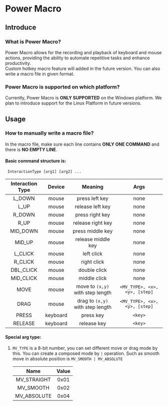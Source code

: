 Power Macro
==========
## Introduce
### What is Power Macro?

Power Macro allows for the recording and playback of keyboard and mouse actions, providing the ability to automate repetitive tasks and enhance productivity.  
Custom hotkey macro feature will added in the future version. You can also write a macro file in given format.

### Power Macro is supported on which platform?

Currently, Power Macro is **ONLY SUPPORTED** on the Windows platform. We plan to introduce support for the Linux Platform in future versions.

## Usage
### How to manually write a macro file?

In the macro file, make sure each line contains **ONLY ONE COMMAND** and there is **NO EMPTY LINE**.

#### Basic command structure is:  
``` InteractionType [arg1] [arg2] ...```

| Interaction Type | Device | Meaning | Args |
| :--------------: | :----: | :-----: | :-----: |
| L_DOWN | mouse | press left key| none |
| L_UP | mouse | release left key| none |
| R_DOWN | mouse | press right key| none |
| R_UP | mouse | release right key| none |
| MID_DOWN | mouse | press middle key| none |
| MID_UP | mouse | release middle key| none |
| L_CLICK | mouse | left click | none |
| R_CLICK | mouse | right click | none |
| DBL_CLICK | mouse | double click | none |
| MID_CLICK | mouse | middle click | none |
| MOVE | mouse | move to ```(x,y)``` with step length | ```<MV_TYPE>, <x>, <y>, [step]``` |
| DRAG | mouse | drag to ```(x,y)``` with step length | ```<MV_TYPE>, <x>, <y>, [step]``` |
| PRESS | keyboard | press key| ```<key>``` |
| RELEASE | keyboard | release key| ```<key>``` |

#### Special arg type:  

1. ```MV_TYPE``` is a 8-bit number, you can set different move or drag mode by this. You can create a composed mode by ```|``` operation. Such as smooth move in absolute position is ```MV_SMOOTH | MV_ABSOLUTE```

   | Name        | Value |
   | :---------: | :---: |
   | MV_STRAIGHT | 0x01  |
   | MV_SMOOTH   | 0x02  |
   | MV_ABSOLUTE | 0x04  |


  
  



